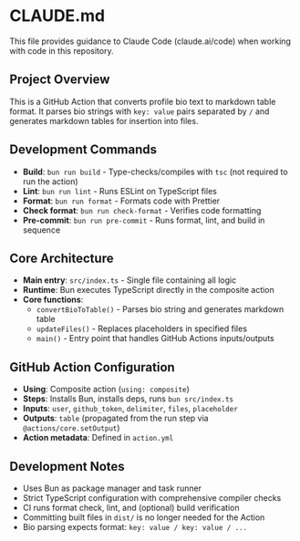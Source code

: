 # CLAUDE.md

This file provides guidance to Claude Code (claude.ai/code) when working with code in this repository.

## Project Overview

This is a GitHub Action that converts profile bio text to markdown table format. It parses bio strings with `key: value` pairs separated by `/` and generates markdown tables for insertion into files.

## Development Commands
- **Build**: `bun run build` - Type-checks/compiles with `tsc` (not required to run the action)
- **Lint**: `bun run lint` - Runs ESLint on TypeScript files
- **Format**: `bun run format` - Formats code with Prettier
- **Check format**: `bun run check-format` - Verifies code formatting
- **Pre-commit**: `bun run pre-commit` - Runs format, lint, and build in sequence

## Core Architecture

- **Main entry**: `src/index.ts` - Single file containing all logic
- **Runtime**: Bun executes TypeScript directly in the composite action
- **Core functions**:
  - `convertBioToTable()` - Parses bio string and generates markdown table
  - `updateFiles()` - Replaces placeholders in specified files
  - `main()` - Entry point that handles GitHub Actions inputs/outputs

## GitHub Action Configuration

- **Using**: Composite action (`using: composite`)
- **Steps**: Installs Bun, installs deps, runs `bun src/index.ts`
- **Inputs**: `user`, `github_token`, `delimiter`, `files`, `placeholder`
- **Outputs**: `table` (propagated from the run step via `@actions/core.setOutput`)
- **Action metadata**: Defined in `action.yml`

## Development Notes

- Uses Bun as package manager and task runner
- Strict TypeScript configuration with comprehensive compiler checks
- CI runs format check, lint, and (optional) build verification
- Committing built files in `dist/` is no longer needed for the Action
- Bio parsing expects format: `key: value / key: value / ...`
